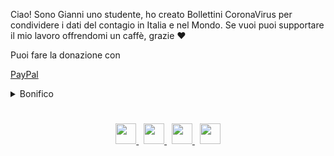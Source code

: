 Ciao! Sono Gianni uno studente, ho creato Bollettini CoronaVirus per condividere i dati del contagio in Italia e nel Mondo. Se vuoi puoi supportare il mio lavoro offrendomi un caffè, grazie ❤

Puoi fare la donazione con

[PayPal](http://paypal.me/turattag)

<details>
<summary>Bonifico</summary>
BENEFICIARIO: GIANNI TURATTA<br>
IBAN: IT59E0503411795000000435088<br>
CAUSALE: DONAZIONE
</details>

<h1></h1>

<p align="center">
  <a href="https://t.me/BollettiniCoronaVirus">
    <img src="https://upload.wikimedia.org/wikipedia/commons/thumb/5/51/Facebook_f_logo_(2019).svg/200px-Facebook_f_logo_(2019).svg.png" width="33">
  </a>&nbsp;
  <a href="https://twitter.com/BollettiniCovid">
    <img src="https://seeklogo.com/images/T/twitter-icon-circle-blue-logo-0902F48837-seeklogo.com.png" width="33">
  </a>&nbsp;
  <a href="https://www.facebook.com/Bollettini.CoronaVirus/">
    <img src="https://upload.wikimedia.org/wikipedia/commons/thumb/5/51/Facebook_f_logo_(2019).svg/200px-Facebook_f_logo_(2019).svg.png" width="33">
  </a>&nbsp;
  <a href="mailto:bollettinicv@gmail.com">
    <img src="https://upload.wikimedia.org/wikipedia/commons/thumb/4/4f/New-email-envelope-back-symbol-in-circular-outlined-button.svg/1024px-New-email-envelope-back-symbol-in-circular-outlined-button.svg.png" width="33">
  </a>
</p>
